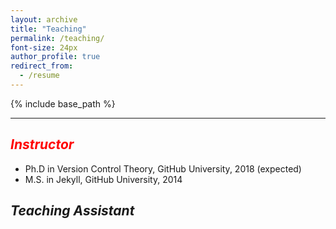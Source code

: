 ```yaml
---
layout: archive
title: "Teaching"
permalink: /teaching/
font-size: 24px
author_profile: true
redirect_from:
  - /resume
---
```



{% include base_path %}

---

## <font color=#ff0000>_Instructor_ </font> 
* Ph.D in Version Control Theory, GitHub University, 2018 (expected)
* M.S. in Jekyll, GitHub University, 2014

## _Teaching Assistant_
